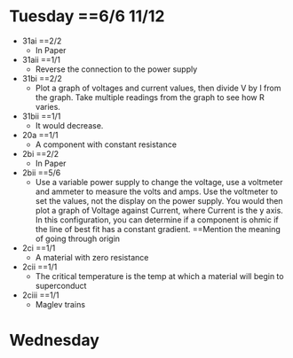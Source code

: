 # Tuesday ==6/6 11/12
- 31ai ==2/2
	- In Paper
- 31aii ==1/1
	- Reverse the connection to the power supply
- 31bi ==2/2
	- Plot a graph of voltages and current values, then divide V by I from the graph. Take multiple readings from the graph to see how R varies.
- 31bii ==1/1
	- It would decrease.
- 20a ==1/1
	- A component with constant resistance
- 2bi ==2/2
	- In Paper
- 2bii ==5/6
	- Use a variable power supply to change the voltage, use a voltmeter and ammeter to measure the volts and amps. Use the voltmeter to set the values, not the display on the power supply. You would then plot a graph of Voltage against Current, where Current is the y axis. In this configuration, you can determine if a component is ohmic if the line of best fit has a constant gradient. ==Mention the meaning of going through origin
- 2ci ==1/1
	- A material with zero resistance
- 2cii ==1/1
	- The critical temperature is the temp at which a material will begin to superconduct
- 2ciii ==1/1
	- Maglev trains

# Wednesday
